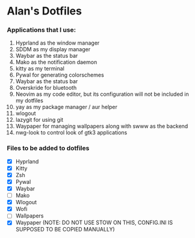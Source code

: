 # Alan's Dotfiles

### Applications that I use:

1. Hyprland as the window manager
1. SDDM as my display manager
1. Waybar as the status bar
1. Mako as the  notification daemon
1. kitty as my terminal
1. Pywal for generating colorschemes
1. Waybar as the status bar
1. Overskride for bluetooth
1. Neovim as my code editor, but its configuration will not be included in my dotfiles
1. yay as my package manager / aur helper
1. wlogout
1. lazygit for using git
1. Waypaper for managing wallpapers along with swww as the backend
1. nwg-look to control look of gtk3 applications

### Files to be added to dotfiles
- [X] Hyprland
- [X] Kitty
- [X] Zsh
- [X] Pywal
- [X] Waybar
- [ ] Mako
- [X] Wlogout
- [X] Wofi
- [ ] Wallpapers
- [X] Waypaper (NOTE: DO NOT USE STOW ON THIS, CONFIG.INI IS SUPPOSED TO BE COPIED MANUALLY)
